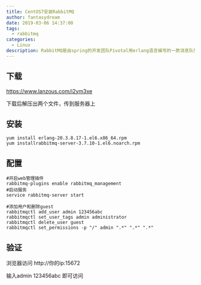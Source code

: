 ```yaml
---
title: CentOS7安装RabbitMQ
author: fantasydream
date: 2019-03-06 14:37:00
tags: 
  - rabbitmq
categories: 
  - Linux
description: RabbitMQ是由spring的开发团队Pivotal用erlang语言编写的一款消息队列。其功能丰富，支持很多插件，spring也对其无缝支持，可以很方便的在spring项目中使用该队列，所以很受市场欢迎。但其在centos上的安装还是有些复杂的，网上的教程也都不一样，我找到了一篇相对简单的安装流程，分享出来
---
```


## 下载

https://www.lanzous.com/i2ym3xe

下载后解压出两个文件，传到服务器上

## 安装

```shell
yum install erlang-20.3.8.17-1.el6.x86_64.rpm
yum installrabbitmq-server-3.7.10-1.el6.noarch.rpm
```

## 配置

```shell
#开启web管理插件
rabbitmq-plugins enable rabbitmq_management
#启动服务
service rabbitmq-server start

#添加用户和删除guest
rabbitmqctl add_user admin 123456abc
rabbitmqctl set_user_tags admin administrator
rabbitmqctl delete_user guest
rabbitmqctl set_permissions -p "/" admin ".*" ".*" ".*"
```

## 验证

浏览器访问 http://你的ip:15672

输入admin 123456abc 即可访问

